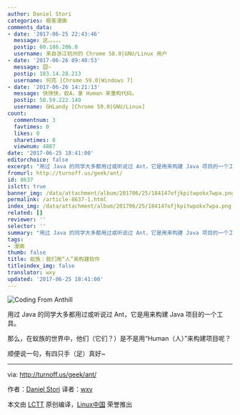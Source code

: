 ```yaml
---
author: Daniel Stori
categories: 极客漫画
comments_data:
- date: '2017-06-25 22:43:46'
  message: 这。。。。。
  postip: 60.186.206.0
  username: 来自浙江杭州的 Chrome 58.0|GNU/Linux 用户
- date: '2017-06-26 09:40:53'
  message: 囧~
  postip: 183.14.28.213
  username: 何亮 [Chrome 59.0|Windows 7]
- date: '2017-06-26 14:21:13'
  message: 快快快，蚁A，拿 Human 来重构代码。
  postip: 58.59.222.149
  username: GHLandy [Chrome 59.0|GNU/Linux]
count:
  commentnum: 3
  favtimes: 0
  likes: 0
  sharetimes: 0
  viewnum: 4887
date: '2017-06-25 18:41:00'
editorchoice: false
excerpt: "用过 Java 的同学大多都用过或听说过 Ant，它是用来构建 Java 项目的一个工具。\r\n\r\n那么，在蚁族的世界中，他们（它们？）是不是用“Human（人）”来构建项目呢？"
fromurl: http://turnoff.us/geek/ant/
id: 8637
islctt: true
banner_img: /data/attachment/album/201706/25/184147ofjkpitwpokx7wpa.png.large.jpg
permalink: /article-8637-1.html
index_img: /data/attachment/album/201706/25/184147ofjkpitwpokx7wpa.png.thumb.jpg
related: []
reviewer: ''
selector: ''
summary: "用过 Java 的同学大多都用过或听说过 Ant，它是用来构建 Java 项目的一个工具。\r\n\r\n那么，在蚁族的世界中，他们（它们？）是不是用“Human（人）”来构建项目呢？"
tags:
- 漫画
thumb: false
title: 蚁族：我们用“人”来构建软件
titleindex_img: false
translator: wxy
updated: '2017-06-25 18:41:00'
---
```


![Coding From Anthill](/data/attachment/album/201706/25/184147ofjkpitwpokx7wpa.png)


用过 Java 的同学大多都用过或听说过 Ant，它是用来构建 Java 项目的一个工具。


那么，在蚁族的世界中，他们（它们？）是不是用“Human（人）”来构建项目呢？


顺便说一句，有四只手（足）真好~




---


via: <http://turnoff.us/geek/ant/>


作者：[Daniel Stori](http://turnoff.us/about/) 译者：[wxy](https://github.com/wxy)


本文由 [LCTT](https://github.com/LCTT/TranslateProject) 原创编译，[Linux中国](https://linux.cn/) 荣誉推出